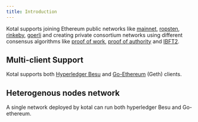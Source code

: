 ```yaml
---
title: Introduction
---
```


Kotal supports joining Ethereum public networks like [mainnet](examples/mainnet), [ropsten](examples/ropsten), [rinkeby](examples/rinkeby), [goerli](examples/goerli) and creating private consortium networks using different consensus algorithms like [proof of work](examples/pow), [proof of authority](examples/poa) and [IBFT2](examples/ibft2).

## Multi-client Support
Kotal supports both [Hyperledger Besu](https://besu.hyperledger.org) and [Go-Ethereum](https://geth.ethereum.org) (Geth) clients.

## Heterogenous nodes network
A single network deployed by kotal can run both hyperledger Besu and Go-ethereum.